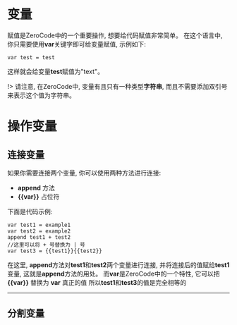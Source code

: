 # 变量

赋值是ZeroCode中的一个重要操作, 想要给代码赋值非常简单。
在这个语言中, 你只需要使用**var**关键字即可给变量赋值, 示例如下:

```
var test = test
``` 

这样就会给变量**test**赋值为"text"。

!> 请注意, 在ZeroCode中, 变量有且只有一种类型**字符串**, 而且不需要添加双引号来表示这个值为字符串。

# 操作变量

## 连接变量

如果你需要连接两个变量, 你可以使用两种方法进行连接:

- **append** 方法
- **{{var}}** 占位符

下面是代码示例:

```
var test1 = example1
var test2 = example2
append test1 + test2
//这里可以将 + 号替换为 | 号
var test3 = {{test1}}{{test2}}
```

在这里, **append**方法对**test1**和**test2**两个变量进行连接, 并将连接后的值赋给**test1**变量, 这就是**append**方法的用处。
而**var**是ZeroCode中的一个特性, 它可以把 **{{var}}** 替换为 **var** 真正的值
所以**test1**和**test3**的值是完全相等的

---

## 分割变量